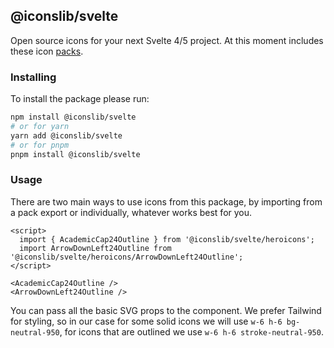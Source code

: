 ## @iconslib/svelte

Open source icons for your next Svelte 4/5 project. At this moment includes these icon [packs](/packs).

### Installing

To install the package please run:

```bash
npm install @iconslib/svelte
# or for yarn
yarn add @iconslib/svelte
# or for pnpm
pnpm install @iconslib/svelte
```

### Usage

There are two main ways to use icons from this package, by importing from a pack export or individually, whatever works best for you.

```svelte
<script>
  import { AcademicCap24Outline } from '@iconslib/svelte/heroicons';
  import ArrowDownLeft24Outline from '@iconslib/svelte/heroicons/ArrowDownLeft24Outline';
</script>

<AcademicCap24Outline />
<ArrowDownLeft24Outline />
```

You can pass all the basic SVG props to the component. We prefer Tailwind for styling, so in our case for some solid icons we will use `w-6 h-6 bg-neutral-950`, for icons that are outlined we use `w-6 h-6 stroke-neutral-950`.
